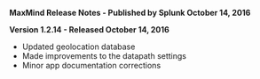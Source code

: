 **MaxMind Release Notes - Published by Splunk October 14, 2016**

**Version 1.2.14 - Released October 14, 2016**

- Updated geolocation database
- Made improvements to the datapath settings
- Minor app documentation corrections
